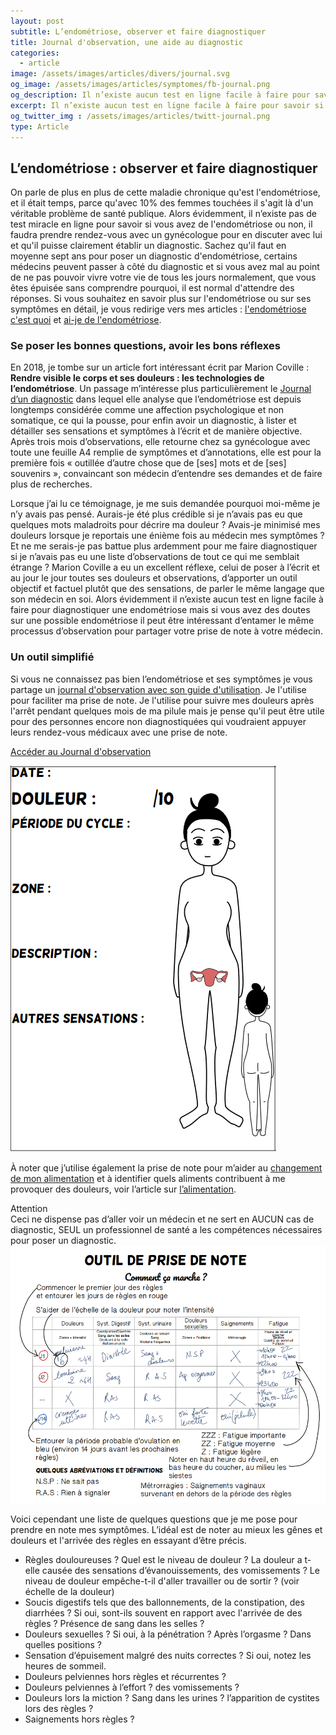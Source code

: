 ```yaml
---
layout: post
subtitle: L’endométriose, observer et faire diagnostiquer
title: Journal d'observation, une aide au diagnostic
categories:
  - article
image: /assets/images/articles/divers/journal.svg
og_image: /assets/images/articles/symptomes/fb-journal.png
og_description: Il n’existe aucun test en ligne facile à faire pour savoir si on a une endométriose mais si vous avez des doutes sur une possible endométriose il peut être intéressant d’entamer un processus d’observation et de notes pour le partager à votre médecin et aider au diagnostic. Dans cet article, je vous partage un outil j'utilise pour suivre mes douleurs.
excerpt: Il n’existe aucun test en ligne facile à faire pour savoir si on a une endométriose mais si vous avez des doutes sur une possible endométriose il peut être intéressant d’entamer un processus d’observation et de notes pour le partager à votre médecin et aider au diagnostic. Dans cet article, je vous partage un outil j'utilise pour suivre mes douleurs.
og_twitter_img : /assets/images/articles/twitt-journal.png
type: Article
---
```

## L’endométriose : observer et faire diagnostiquer
On parle de plus en plus de cette maladie chronique qu'est l'endométriose, et il était temps, parce qu'avec 10% des femmes touchées il s'agit là d'un véritable problème de santé publique. Alors évidemment, il n’existe pas de test miracle en ligne pour savoir si vous avez de l'endométriose ou non, il faudra prendre rendez-vous avec un gynécologue pour en discuter avec lui et qu'il puisse clairement établir un diagnostic. Sachez qu'il faut en moyenne sept ans pour poser un diagnostic d'endométriose, certains médecins peuvent passer à côté du diagnostic et si vous avez mal au point de ne pas pouvoir vivre votre vie de tous les jours normalement, que vous êtes épuisée sans comprendre pourquoi, il est normal d'attendre des réponses.
Si vous souhaitez en savoir plus sur l'endométriose ou sur ses symptômes en détail, je vous redirige vers mes articles : [l'endométriose c'est quoi](/article/2018/06/17/l-endometriose-c-est-quoi.html) et [ai-je de l'endométriose](/article/2018/10/14/l-endometriose-symptomes.html).

### Se poser les bonnes questions, avoir les bons réflexes
En 2018, je tombe sur un article fort intéressant écrit par Marion Coville : **Rendre visible le corps et ses douleurs : les technologies de l’endométriose**. Un passage m’intéresse plus particulièrement le [Journal d’un diagnostic](https://femtech.hypotheses.org/185) dans lequel elle analyse que l’endométriose est depuis longtemps considérée comme une affection psychologique et non somatique, ce qui la pousse, pour enfin avoir un diagnostic, à lister et détailler ses sensations et symptômes à l’écrit et de manière objective. Après trois mois d’observations, elle retourne chez sa gynécologue avec toute une feuille A4 remplie de symptômes et d’annotations, elle est pour la première fois « outillée d’autre chose que de [ses] mots et de [ses] souvenirs », convaincant son médecin d’entendre ses demandes et de faire plus de recherches.

Lorsque j’ai lu ce témoignage, je me suis demandée pourquoi moi-même je n’y avais pas pensé. Aurais-je été plus crédible si je n’avais pas eu que quelques mots maladroits pour décrire ma douleur ? Avais-je minimisé mes douleurs lorsque je reportais une énième fois au médecin mes symptômes ? Et ne me serais-je pas battue plus ardemment pour me faire diagnostiquer si je n’avais pas eu une liste d’observations de tout ce qui me semblait étrange ? Marion Coville a eu un excellent réflexe, celui de poser à l’écrit et au jour le jour toutes ses douleurs et observations, d’apporter un outil objectif et factuel plutôt que des sensations, de parler le même langage que son médecin en soi.
Alors évidemment il n’existe aucun test en ligne facile à faire pour diagnostiquer une endométriose mais si vous avez des doutes sur une possible endométriose il peut être intéressant d’entamer le même processus d’observation pour partager votre prise de note à votre médecin.

### Un outil simplifié
Si vous ne connaissez pas bien l’endométriose et ses symptômes je vous partage un <a href="/assets/images/articles/divers/journal-observation-endonymous-fr.pdf">journal d'observation avec son guide d'utilisation</a>. Je l'utilise pour faciliter ma prise de note. Je l'utilise pour suivre mes douleurs après l'arrêt pendant quelques mois de ma pilule mais je pense qu'il peut être utile pour des personnes encore non diagnostiquées qui voudraient appuyer leurs rendez-vous médicaux avec une prise de note.
<p class="text-center">
    <a href="/assets/images/articles/divers/journal-observation-endonymous-fr.pdf" class="cta">Accéder au Journal d'observation</a>
</p>

<div class="text-center">
    <a href="/assets/images/articles/divers/journal-observation-endonymous-fr.pdf"><img src="/assets/images/articles/divers/tableau-journal.png" class="img-fluid" alt="journal observation endonymous douleurs endométriose intensité" title="Exemple du journal d'information avec la possibilité de renseigner sa douleur et son intensité"></a>
</div>

À noter que j’utilise également la prise de note pour m’aider au [changement de mon alimentation](https://endobujo.fr/controle/alimentation.html) et à identifier quels aliments contribuent à me provoquer des douleurs, voir l’article sur [l’alimentation](/article/2020/03/27/endometriose-digestive-et-alimentation.html).

<div class="big">Attention</div>
<span class="id">Ceci ne dispense pas d’aller voir un médecin et ne sert en AUCUN cas de diagnostic, SEUL un professionnel de santé a les compétences nécessaires pour poser un diagnostic.</span>

<div class="text-center"><img src="/assets/images/articles/divers/tableau-journal2.png" class="img-fluid" alt="journal observation endonymous douleurs endométriose intensité symptomes" title="Explication du tableau du journal d'information avec la possibilité de renseigner ses symptomes"></div>

Voici cependant une liste de quelques questions que je me pose pour prendre en note mes symptômes. L’idéal est de noter au mieux les gênes et douleurs et l'arrivée des règles en essayant d’être précis.
- Règles douloureuses ? Quel est le niveau de douleur ? La douleur a t-elle causée des sensations d’évanouissements, des vomissements ? Le niveau de douleur empêche-t-il d'aller travailler ou de sortir ?
(voir échelle de la douleur)
- Soucis digestifs tels que des ballonnements, de la constipation, des diarrhées ? Si oui, sont-ils souvent en rapport avec l'arrivée de des règles ? Présence de sang dans les selles ?
- Douleurs sexuelles ? Si oui, à la pénétration ? Après l’orgasme ? Dans quelles positions ?
- Sensation d’épuisement malgré des nuits correctes ? Si oui, notez les heures de sommeil.
- Douleurs pelviennes hors règles et récurrentes ?
- Douleurs pelviennes à l’effort ? des vomissements ?
- Douleurs lors la miction ? Sang dans les urines ? l’apparition de cystites lors des règles ?
- Saignements hors règles ?